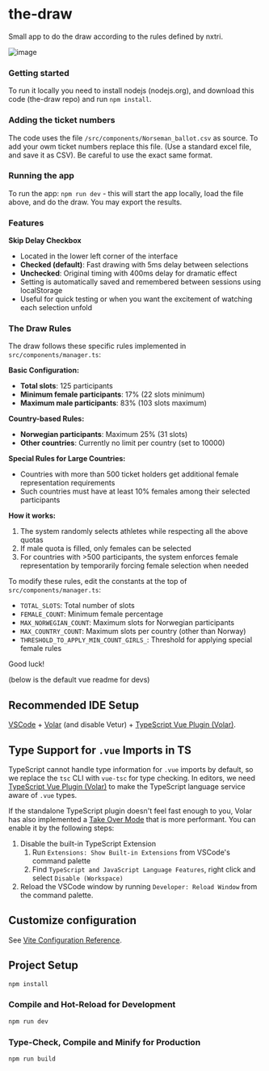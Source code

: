 # the-draw

Small app to do the draw according to the rules defined by nxtri.

![image](https://user-images.githubusercontent.com/1328417/201855087-2a3698bd-88d3-4430-8591-2cbee740e3b4.png)


### Getting started
To run it locally you need to install nodejs (nodejs.org), and download this code (the-draw repo) and run `npm install`. 

### Adding the ticket numbers
The code uses the file `/src/components/Norseman_ballot.csv` as source. To add your owm ticket numbers replace this file. (Use a standard excel file, and save it as CSV). Be careful to use the exact same format.

### Running the app
To run the app: `npm run dev` - this will start the app locally, load the file above, and do the draw. You may export the results.

### Features

**Skip Delay Checkbox**
- Located in the lower left corner of the interface
- **Checked (default)**: Fast drawing with 5ms delay between selections
- **Unchecked**: Original timing with 400ms delay for dramatic effect
- Setting is automatically saved and remembered between sessions using localStorage
- Useful for quick testing or when you want the excitement of watching each selection unfold

### The Draw Rules
The draw follows these specific rules implemented in `src/components/manager.ts`:

**Basic Configuration:**
- **Total slots**: 125 participants
- **Minimum female participants**: 17% (22 slots minimum)
- **Maximum male participants**: 83% (103 slots maximum)

**Country-based Rules:**
- **Norwegian participants**: Maximum 25% (31 slots)
- **Other countries**: Currently no limit per country (set to 10000)

**Special Rules for Large Countries:**
- Countries with more than 500 ticket holders get additional female representation requirements
- Such countries must have at least 10% females among their selected participants

**How it works:**
1. The system randomly selects athletes while respecting all the above quotas
2. If male quota is filled, only females can be selected
3. For countries with >500 participants, the system enforces female representation by temporarily forcing female selection when needed

To modify these rules, edit the constants at the top of `src/components/manager.ts`:
- `TOTAL_SLOTS`: Total number of slots
- `FEMALE_COUNT`: Minimum female percentage  
- `MAX_NORWEGIAN_COUNT`: Maximum slots for Norwegian participants
- `MAX_COUNTRY_COUNT`: Maximum slots per country (other than Norway)
- `THRESHOLD_TO_APPLY_MIN_COUNT_GIRLS_`: Threshold for applying special female rules

Good luck!

(below is the default vue readme for devs)

## Recommended IDE Setup

[VSCode](https://code.visualstudio.com/) + [Volar](https://marketplace.visualstudio.com/items?itemName=Vue.volar) (and disable Vetur) + [TypeScript Vue Plugin (Volar)](https://marketplace.visualstudio.com/items?itemName=Vue.vscode-typescript-vue-plugin).

## Type Support for `.vue` Imports in TS

TypeScript cannot handle type information for `.vue` imports by default, so we replace the `tsc` CLI with `vue-tsc` for type checking. In editors, we need [TypeScript Vue Plugin (Volar)](https://marketplace.visualstudio.com/items?itemName=Vue.vscode-typescript-vue-plugin) to make the TypeScript language service aware of `.vue` types.

If the standalone TypeScript plugin doesn't feel fast enough to you, Volar has also implemented a [Take Over Mode](https://github.com/johnsoncodehk/volar/discussions/471#discussioncomment-1361669) that is more performant. You can enable it by the following steps:

1. Disable the built-in TypeScript Extension
    1) Run `Extensions: Show Built-in Extensions` from VSCode's command palette
    2) Find `TypeScript and JavaScript Language Features`, right click and select `Disable (Workspace)`
2. Reload the VSCode window by running `Developer: Reload Window` from the command palette.

## Customize configuration

See [Vite Configuration Reference](https://vitejs.dev/config/).

## Project Setup

```sh
npm install
```

### Compile and Hot-Reload for Development

```sh
npm run dev
```

### Type-Check, Compile and Minify for Production

```sh
npm run build
```
